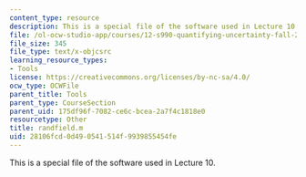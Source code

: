 ```yaml
---
content_type: resource
description: This is a special file of the software used in Lecture 10.
file: /ol-ocw-studio-app/courses/12-s990-quantifying-uncertainty-fall-2012/28106fcd0d490541514f9939855454fe_randfield.m
file_size: 345
file_type: text/x-objcsrc
learning_resource_types:
- Tools
license: https://creativecommons.org/licenses/by-nc-sa/4.0/
ocw_type: OCWFile
parent_title: Tools
parent_type: CourseSection
parent_uid: 175df96f-7082-ce6c-bcea-2a7f4c1818e0
resourcetype: Other
title: randfield.m
uid: 28106fcd-0d49-0541-514f-9939855454fe
---
```

This is a special file of the software used in Lecture 10.